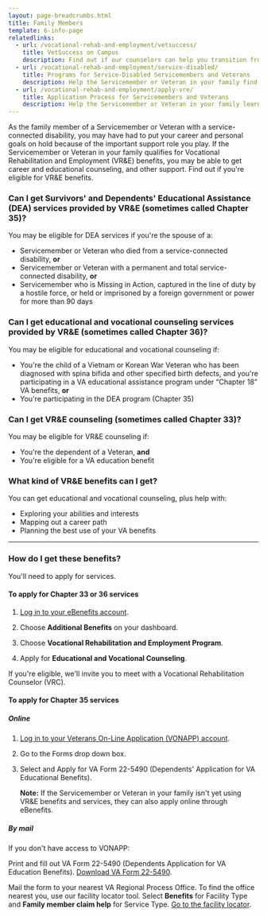 ```yaml
---
layout: page-breadcrumbs.html
title: Family Members
template: 6-info-page
relatedlinks:
  - url: /vocational-rehab-and-employment/vetsuccess/
    title: VetSuccess on Campus
    description: Find out if our counselors can help you transition from military to college life.  
  - url: /vocational-rehab-and-employment/service-disabled/
    title: Programs for Service-Disabled Servicemembers and Veterans
    description: Help the Servicemember or Veteran in your family find out if they qualify for VR&amp;E benefits and services.
  - url: /vocational-rehab-and-employment/apply-vre/
    title: Application Process for Servicemembers and Veterans
    description: Help the Servicemember or Veteran in your family learn how to apply for VR&amp;E benefits and services.  
---
```


<div class="va-introtext">

As the family member of a Servicemember or Veteran with a service-connected disability, you may have had to put your career and personal goals on hold because of the important support role you play. If the Servicemember or Veteran in your family qualifies for Vocational Rehabilitation and Employment (VR&amp;E) benefits, you may be able to get career and educational counseling, and other support. Find out if you're eligible for VR&E benefits.

</div>

<div class="feature">

### Can I get Survivors' and Dependents' Educational Assistance (DEA) services provided by VR&amp;E (sometimes called Chapter 35)?

You may be eligible for DEA services if you're the spouse of a:
- Servicemember or Veteran who died from a service-connected disability, **or**
- Servicemember or Veteran with a permanent and total service-connected disability, **or**
- Servicemember who is Missing in Action, captured in the line of duty by a hostile force, or held or imprisoned by a foreign government or power for more than 90 days

### Can I get educational and vocational counseling services provided by VR&amp;E (sometimes called Chapter 36)?

You may be eligible for educational and vocational counseling if:

- You're the child of a Vietnam or Korean War Veteran who has been diagnosed with spina bifida and other specified birth defects, and you're participating in a VA educational assistance program under “Chapter 18” VA benefits, **or**
- You're participating in the DEA program (Chapter 35)

### Can I get VR&E counseling (sometimes called Chapter 33)?

You may be eligible for VR&E counseling if:

- You're the dependent of a Veteran, **and**
- You're eligible for a VA education benefit

</div>

### What kind of VR&amp;E benefits can I get?

You can get educational and vocational counseling, plus help with:
 
- Exploring your abilities and interests
- Mapping out a career path
- Planning the best use of your VA benefits

<hr>

### How do I get these benefits?

You'll need to apply for services. 

#### To apply for Chapter 33 or 36 services

<ol class="process">
<li class="step one">

[Log in to your eBenefits account](https://www.ebenefits.va.gov/ebenefits/homepage).

</li>

<li class="step two">

Choose **Additional Benefits** on your dashboard.

</li>

<li class="step three">

Choose **Vocational Rehabilitation and Employment Program**.

</li>

<li class="step last four">

Apply for **Educational and Vocational Counseling**.

</li>
</ol>

If you're eligible, we'll invite you to meet with a Vocational Rehabilitation Counselor (VRC).


#### To apply for Chapter 35 services

##### Online

<ol class="process">
<li class="step one">

[Log in to your Veterans On-Line Application (VONAPP) account](https://www.ebenefits.va.gov/ebenefits/vonapp).

</li>

<li class="step two">

Go to the Forms drop down box.

</li>

<li class="step last three">

Select and Apply for VA Form 22-5490 (Dependents' Application for VA Educational Benefits).

**Note:** If the Servicemember or Veteran in your family isn't yet using VR&amp;E benefits and services, they can also apply online through eBenefits.

</li>
</ol>

##### By mail

If you don't have access to VONAPP:

Print and fill out VA Form 22-5490 (Dependents Application for VA Education Benefits). [Download VA Form 22-5490](https://www.vba.va.gov/pubs/forms/VBA-22-5490-ARE.pdf).

Mail the form to your nearest VA Regional Process Office. To find the office nearest you, use our facility locator tool. Select **Benefits** for Facility Type and **Family member claim help** for Service Type. [Go to the facility locator](/facilities). 
